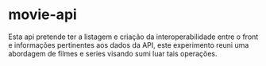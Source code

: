 # movie-api
Esta api pretende ter a listagem e criação da interoperabilidade entre o front e informações pertinentes aos dados da API, este experimento reuni uma abordagem de filmes e series visando sumi luar tais operações.
